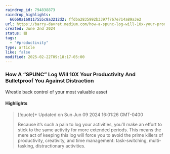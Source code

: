 ```yaml
---
raindrop_id: 794838873
raindrop_highlights:
  66660a160117555c8a3212d2: ffdba2835992b3397f767e714a89a3e2
url: https://barry-davret.medium.com/how-a-spunc-log-will-10x-your-productivity-and-bulletproof-you-against-distraction-17d1c97669fa
created: June 2nd 2024
status: 🟥
tags:
  - "#productivity"
type: article
like: false
modified: 2025-02-22T09:18:17-05:00
---
```



### How A “SPUNC” Log Will 10X Your Productivity And Bulletproof You Against Distraction

Wrestle back control of your most valuable asset

#### Highlights

> [!quote]+ Updated on Sun Jun 09 2024 16:01:26 GMT-0400
>
> Because it’s such a pain to log your activities, you’ll make an effort to stick to the same activity for more extended periods. This means the mere act of keeping this log will force you to avoid the prime killers of productivity, creativity, and time management: task-switching, multi-tasking, distractionary activities.
